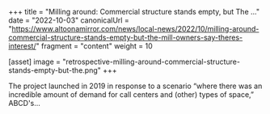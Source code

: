 +++
title = "Milling around: Commercial structure stands empty, but The ..."
date = "2022-10-03"
canonicalUrl = "https://www.altoonamirror.com/news/local-news/2022/10/milling-around-commercial-structure-stands-empty-but-the-mill-owners-say-theres-interest/"
fragment = "content"
weight = 10

[asset]
    image = "retrospective-milling-around-commercial-structure-stands-empty-but-the.png"
+++

The project launched in 2019 in response to a scenario “where there was an 
incredible amount of demand for call centers and (other) types of space,” 
ABCD's...
